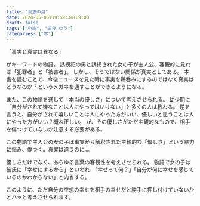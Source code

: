 ```yaml
---
title: "流浪の月"
date: 2024-05-05T19:59:34+09:00
draft: false
tags: ["小説", "凪良 ゆう"]
categories: ["本"]
---
```


「事実と真実は異なる」

がキーワードの物語。
誘拐犯の男と誘拐された女の子が主人公、客観的に見れば「犯罪者」と「被害者」。
しかし、そうではない関係が真実としてある。
本書を読むことで、今後ニュースを見た時に事実を鵜呑みにするのではなく真実はどうなのか？というメガネを通すことができるようになる。

また、この物語を通して「本当の優しさ」について考えさせられる。
幼少期に「自分がされて嫌なことは人にやってはいけない」と多くの人は教わる。
逆を言うと、自分がされて嬉しいことは人にやった方がいい、優しいと思うことは人にやった方がいい？概ね正しい。
が、その優しさがただ主観的なもので、相手を傷つけていないか注意する必要がある。

この物語で主人公の女の子は事実から解釈された主観的な「優しさ」という暴力に悩み、傷つく。真実は違うのに。。

優しさだけでなく、あらゆる言葉の客観性を考えさせられる。
物語で女の子は彼氏に「幸せにするから」といわれ、「幸せって何？」「自分が何に幸せを感じているのかわからない」と内省する。

このように、ただ自分の空想の幸せを相手の幸せだと勝手に押し付けていないかとハッと考えさせられます。

